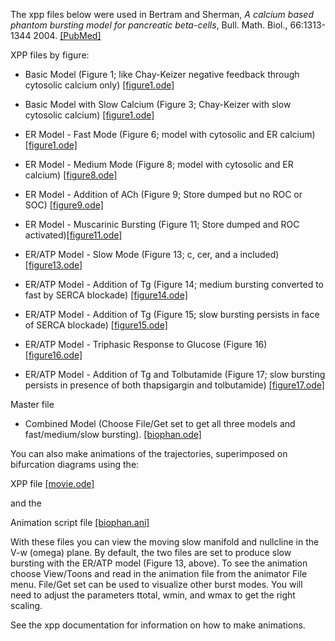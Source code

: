 The xpp files below were used in Bertram and Sherman, *A calcium based phantom bursting model for pancreatic beta-cells*, Bull. Math. Biol., 66:1313-1344 2004. [[PubMed]](https://pubmed.ncbi.nlm.nih.gov/11106596/)

XPP files by figure:

* Basic Model (Figure 1; like Chay-Keizer negative feedback through cytosolic calcium only) [[figure1.ode]](figure1.ode)

* Basic Model with Slow Calcium (Figure 3; Chay-Keizer with slow cytosolic calcium) [[figure1.ode]](figure3.ode)

* ER Model - Fast Mode (Figure 6; model with cytosolic and ER calcium) [[figure1.ode]](figure6.ode)

* ER Model - Medium Mode (Figure 8; model with cytosolic and ER calcium) [[figure8.ode]](figure8.ode)

* ER Model - Addition of ACh (Figure 9; Store dumped but no ROC or SOC) [[figure9.ode]](figure9.ode)

* ER Model - Muscarinic Bursting (Figure 11; Store dumped and ROC activated)[[figure11.ode]](figure11.ode)

* ER/ATP Model - Slow Mode (Figure 13; c, cer, and a included) [[figure13.ode]](figure13.ode)

* ER/ATP Model - Addition of Tg (Figure 14; medium bursting converted to fast by SERCA blockade) [[figure14.ode]](figure14.ode)

* ER/ATP Model - Addition of Tg (Figure 15; slow bursting persists in face of SERCA blockade) [[figure15.ode]](figure15.ode)

* ER/ATP Model - Triphasic Response to Glucose (Figure 16) [[figure16.ode]](figure16.ode)

* ER/ATP Model - Addition of Tg and Tolbutamide (Figure 17; slow bursting persists in presence of both thapsigargin and tolbutamide) [[figure17.ode]](figure17.ode)

Master file
* Combined Model (Choose File/Get set to get all three models and fast/medium/slow bursting). [[biophan.ode]](biophan.ode)



You can also make animations of the trajectories, superimposed on bifurcation diagrams using the:

XPP file [[movie.ode]](movie.ode)

and the

Animation script file  [[biophan.ani]](biophan.ani)

With these files you can view the moving slow manifold and nullcline in the V-w (omega) plane. By default, the two files are set to produce slow bursting with the ER/ATP model (Figure 13, above). To see the animation choose View/Toons and read in the animation file from the animator File menu. File/Get set can be used to visualize other burst modes. You will need to adjust the parameters ttotal, wmin, and wmax to get the right scaling.

See the xpp documentation for information on how to make animations.
